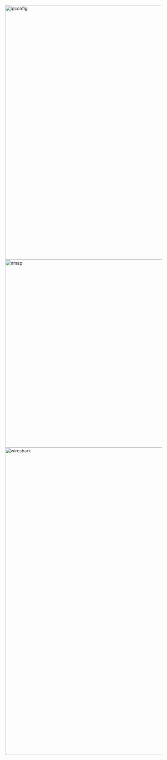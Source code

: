 
<img width="1172" height="817" alt="ipconfig" src="https://github.com/user-attachments/assets/957f48ef-11e2-42a4-8397-f5b2ca0b08e3" />


<img width="1072" height="602" alt="nmap" src="https://github.com/user-attachments/assets/99ac5a29-377c-4466-bae7-dd54000969d2" /> 

<img width="1638" height="987" alt="wireshark" src="https://github.com/user-attachments/assets/d4f73f28-f157-438e-951c-1b362fa7a474" />
